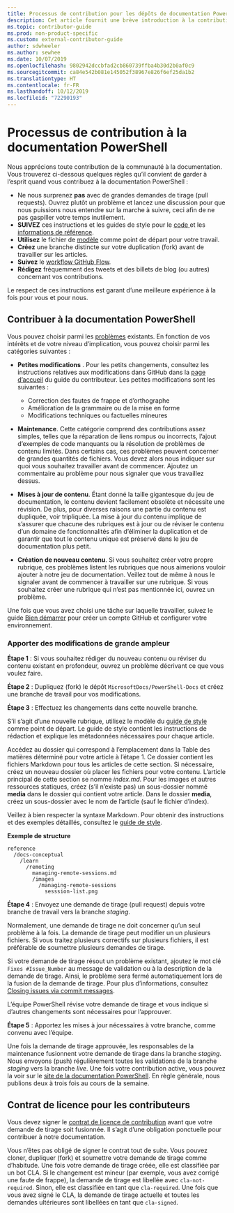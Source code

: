 ```yaml
---
title: Processus de contribution pour les dépôts de documentation PowerShell
description: Cet article fournit une brève introduction à la contribution aux dépôts de documentation PowerShell. Vous découvrirez les dépôts utilisés, le processus d’organisation du contenu et les stratégies de gestion des exemples de code et autres ressources.
ms.topic: contributor-guide
ms.prod: non-product-specific
ms.custom: external-contributor-guide
author: sdwheeler
ms.author: sewhee
ms.date: 10/07/2019
ms.openlocfilehash: 9802942dccbfad2cb860739ffba4b30d2b0af0c9
ms.sourcegitcommit: ca84e542b081e145052f38967e826f6ef25da1b2
ms.translationtype: HT
ms.contentlocale: fr-FR
ms.lasthandoff: 10/12/2019
ms.locfileid: "72290193"
---
```

# <a name="process-for-contributing-to-powershell-docs"></a>Processus de contribution à la documentation PowerShell

Nous apprécions toute contribution de la communauté à la documentation. Vous trouverez ci-dessous quelques règles qu’il convient de garder à l’esprit quand vous contribuez à la documentation PowerShell :

- Ne nous surprenez **pas** avec de grandes demandes de tirage (pull requests). Ouvrez plutôt un problème et lancez une discussion pour que nous puissions nous entendre sur la marche à suivre, ceci afin de ne pas gaspiller votre temps inutilement.
- **SUIVEZ** ces instructions et les guides de style pour le [code ](powershell-style-code.md) et les [informations de référence](powershell-style-reference.md).
- **Utilisez** le fichier de [modèle](powershell-style-basic-markdown.md) comme point de départ pour votre travail.
- **Créez** une branche distincte sur votre duplication (fork) avant de travailler sur les articles.
- **Suivez** le [workflow GitHub Flow](../how-to-write-workflows-major.md).
- **Rédigez** fréquemment des tweets et des billets de blog (ou autres) concernant vos contributions.

Le respect de ces instructions est garant d’une meilleure expérience à la fois pour vous et pour nous.

## <a name="make-a-contribution-to-powershell-docs"></a>Contribuer à la documentation PowerShell

Vous pouvez choisir parmi les [problèmes](https://github.com/MicrosoftDocs/PowerShell-Docs/issues/new/choose) existants.
En fonction de vos intérêts et de votre niveau d’implication, vous pouvez choisir parmi les catégories suivantes :

- **Petites modifications** . Pour les petits changements, consultez les instructions relatives aux modifications dans GitHub dans la [page d’accueil](../index.md#quick-edits-to-existing-documents) du guide du contributeur. Les petites modifications sont les suivantes :

  - Correction des fautes de frappe et d’orthographe
  - Amélioration de la grammaire ou de la mise en forme
  - Modifications techniques ou factuelles mineures

- **Maintenance**. Cette catégorie comprend des contributions assez simples, telles que la réparation de liens rompus ou incorrects, l’ajout d’exemples de code manquants ou la résolution de problèmes de contenu limités. Dans certains cas, ces problèmes peuvent concerner de grandes quantités de fichiers. Vous devez alors nous indiquer sur quoi vous souhaitez travailler avant de commencer. Ajoutez un commentaire au problème pour nous signaler que vous travaillez dessus.

- **Mises à jour de contenu**. Étant donné la taille gigantesque du jeu de documentation, le contenu devient facilement obsolète et nécessite une révision. De plus, pour diverses raisons une partie du contenu est dupliquée, voir tripliquée. La mise à jour du contenu implique de s’assurer que chacune des rubriques est à jour ou de réviser le contenu d’un domaine de fonctionnalités afin d’éliminer la duplication et de garantir que tout le contenu unique est préservé dans le jeu de documentation plus petit.

- **Création de nouveau contenu**. Si vous souhaitez créer votre propre rubrique, ces problèmes listent les rubriques que nous aimerions vouloir ajouter à notre jeu de documentation. Veillez tout de même à nous le signaler avant de commencer à travailler sur une rubrique. Si vous souhaitez créer une rubrique qui n’est pas mentionnée ici, ouvrez un problème.

Une fois que vous avez choisi une tâche sur laquelle travailler, suivez le guide [Bien démarrer](../get-started-setup-github.md) pour créer un compte GitHub et configurer votre environnement.

### <a name="making-large-changes"></a>Apporter des modifications de grande ampleur

**Étape 1** : Si vous souhaitez rédiger du nouveau contenu ou réviser du contenu existant en profondeur, ouvrez un problème décrivant ce que vous voulez faire.

**Étape 2** : Dupliquez (fork) le dépôt `MicrosoftDocs/PowerShell-Docs` et créez une branche de travail pour vos modifications.

**Étape 3** : Effectuez les changements dans cette nouvelle branche.

S’il s’agit d’une nouvelle rubrique, utilisez le modèle du [guide de style](powershell-style-basic-markdown.md) comme point de départ. Le guide de style contient les instructions de rédaction et explique les métadonnées nécessaires pour chaque article.

Accédez au dossier qui correspond à l’emplacement dans la Table des matières déterminé pour votre article à l’étape 1.
Ce dossier contient les fichiers Markdown pour tous les articles de cette section. Si nécessaire, créez un nouveau dossier où placer les fichiers pour votre contenu. L’article principal de cette section se nomme *index.md*.
Pour les images et autres ressources statiques, créez (s’il n’existe pas) un sous-dossier nommé **media** dans le dossier qui contient votre article. Dans le dossier **media**, créez un sous-dossier avec le nom de l’article (sauf le fichier d’index).

Veillez à bien respecter la syntaxe Markdown. Pour obtenir des instructions et des exemples détaillés, consultez le [guide de style](powershell-style-basic-markdown.md).

**Exemple de structure**

```
reference
  /docs-conceptual
    /learn
      /remoting
        managing-remote-sessions.md
        /images
          /managing-remote-sessions
            sesssion-list.png
```

**Étape 4** : Envoyez une demande de tirage (pull request) depuis votre branche de travail vers la branche *staging*.

Normalement, une demande de tirage ne doit concerner qu’un seul problème à la fois. La demande de tirage peut modifier un un plusieurs fichiers. Si vous traitez plusieurs correctifs sur plusieurs fichiers, il est préférable de soumettre plusieurs demandes de tirage.

Si votre demande de tirage résout un problème existant, ajoutez le mot clé `Fixes #Issue_Number` au message de validation ou à la description de la demande de tirage. Ainsi, le problème sera fermé automatiquement lors de la fusion de la demande de tirage. Pour plus d’informations, consultez [Closing issues via commit messages](https://help.github.com/articles/closing-issues-via-commit-messages/).

L’équipe PowerShell révise votre demande de tirage et vous indique si d’autres changements sont nécessaires pour l’approuver.

**Étape 5** : Apportez les mises à jour nécessaires à votre branche, comme convenu avec l’équipe.

Une fois la demande de tirage approuvée, les responsables de la maintenance fusionnent votre demande de tirage dans la branche *staging*. Nous envoyons (push) régulièrement toutes les validations de la branche *staging* vers la branche *live*. Une fois votre contribution active, vous pouvez la voir sur le [site de la documentation PowerShell](https://docs.microsoft.com/PowerShell/). En règle générale, nous publions deux à trois fois au cours de la semaine.

## <a name="contributor-license-agreement"></a>Contrat de licence pour les contributeurs

Vous devez signer le [contrat de licence de contribution](https://cla.opensource.microsoft.com/MicrosoftDocs/PowerShell-Docs) avant que votre demande de tirage soit fusionnée. Il s’agit d’une obligation ponctuelle pour contribuer à notre documentation.

Vous n’êtes pas obligé de signer le contrat tout de suite. Vous pouvez cloner, dupliquer (fork) et soumettre votre demande de tirage comme d’habitude.
Une fois votre demande de tirage créée, elle est classifiée par un bot CLA. Si le changement est mineur (par exemple, vous avez corrigé une faute de frappe), la demande de tirage est libellée avec `cla-not-required`. Sinon, elle est classifiée en tant que `cla-required`. Une fois que vous avez signé le CLA, la demande de tirage actuelle et toutes les demandes ultérieures sont libellées en tant que `cla-signed`.
